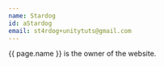 ```yaml
---
name: Stardog
id: aStardog
email: st4rdog+unitytuts@gmail.com
---
```


{{ page.name }} is the owner of the website.